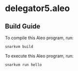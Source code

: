 # delegator5.aleo

## Build Guide

To compile this Aleo program, run:
```bash
snarkvm build
```

To execute this Aleo program, run:
```bash
snarkvm run hello
```
